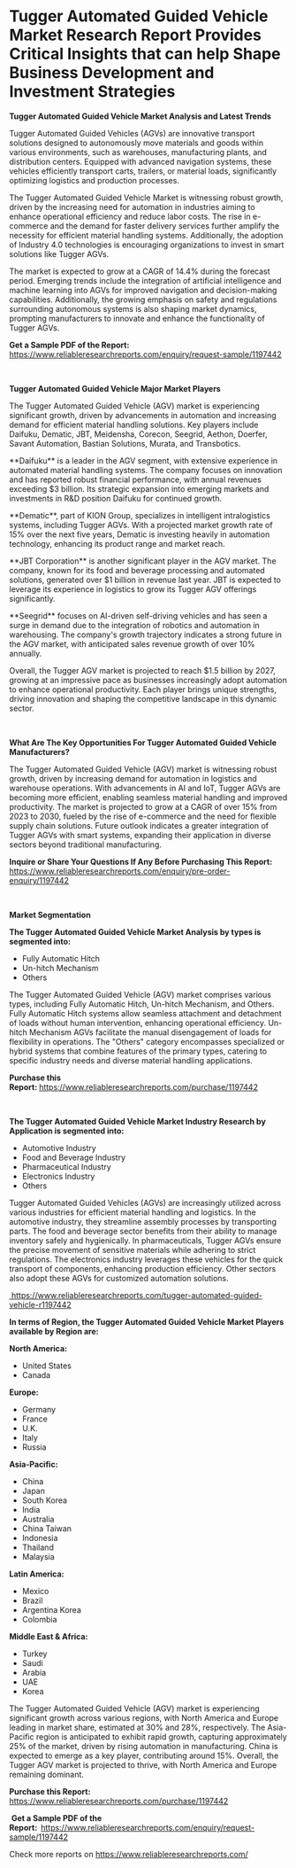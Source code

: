 <p><h1>Tugger Automated Guided Vehicle Market Research Report Provides Critical Insights that can help Shape Business Development and Investment Strategies</h1></p><p><strong>Tugger Automated Guided Vehicle Market Analysis and Latest Trends</strong></p>
<p><p>Tugger Automated Guided Vehicles (AGVs) are innovative transport solutions designed to autonomously move materials and goods within various environments, such as warehouses, manufacturing plants, and distribution centers. Equipped with advanced navigation systems, these vehicles efficiently transport carts, trailers, or material loads, significantly optimizing logistics and production processes.</p><p>The Tugger Automated Guided Vehicle Market is witnessing robust growth, driven by the increasing need for automation in industries aiming to enhance operational efficiency and reduce labor costs. The rise in e-commerce and the demand for faster delivery services further amplify the necessity for efficient material handling systems. Additionally, the adoption of Industry 4.0 technologies is encouraging organizations to invest in smart solutions like Tugger AGVs. </p><p>The market is expected to grow at a CAGR of 14.4% during the forecast period. Emerging trends include the integration of artificial intelligence and machine learning into AGVs for improved navigation and decision-making capabilities. Additionally, the growing emphasis on safety and regulations surrounding autonomous systems is also shaping market dynamics, prompting manufacturers to innovate and enhance the functionality of Tugger AGVs.</p></p>
<p><strong>Get a Sample PDF of the Report:&nbsp;</strong> <a href="https://www.reliableresearchreports.com/enquiry/request-sample/1197442?utm_campaign=2098&utm_medium=2&utm_source=Github&utm_content=ia&utm_term=19022025&utm_id=tugger-automated-guided-vehicle">https://www.reliableresearchreports.com/enquiry/request-sample/1197442</a></p>
<p>&nbsp;</p>
<p><strong>Tugger Automated Guided Vehicle Major Market Players</strong></p>
<p><p>The Tugger Automated Guided Vehicle (AGV) market is experiencing significant growth, driven by advancements in automation and increasing demand for efficient material handling solutions. Key players include Daifuku, Dematic, JBT, Meidensha, Corecon, Seegrid, Aethon, Doerfer, Savant Automation, Bastian Solutions, Murata, and Transbotics.</p><p>**Daifuku** is a leader in the AGV segment, with extensive experience in automated material handling systems. The company focuses on innovation and has reported robust financial performance, with annual revenues exceeding $3 billion. Its strategic expansion into emerging markets and investments in R&D position Daifuku for continued growth.</p><p>**Dematic**, part of KION Group, specializes in intelligent intralogistics systems, including Tugger AGVs. With a projected market growth rate of 15% over the next five years, Dematic is investing heavily in automation technology, enhancing its product range and market reach.</p><p>**JBT Corporation** is another significant player in the AGV market. The company, known for its food and beverage processing and automated solutions, generated over $1 billion in revenue last year. JBT is expected to leverage its experience in logistics to grow its Tugger AGV offerings significantly.</p><p>**Seegrid** focuses on AI-driven self-driving vehicles and has seen a surge in demand due to the integration of robotics and automation in warehousing. The company's growth trajectory indicates a strong future in the AGV market, with anticipated sales revenue growth of over 10% annually.</p><p>Overall, the Tugger AGV market is projected to reach $1.5 billion by 2027, growing at an impressive pace as businesses increasingly adopt automation to enhance operational productivity. Each player brings unique strengths, driving innovation and shaping the competitive landscape in this dynamic sector.</p></p>
<p>&nbsp;</p>
<p><strong>What Are The Key Opportunities For Tugger Automated Guided Vehicle Manufacturers?</strong></p>
<p><p>The Tugger Automated Guided Vehicle (AGV) market is witnessing robust growth, driven by increasing demand for automation in logistics and warehouse operations. With advancements in AI and IoT, Tugger AGVs are becoming more efficient, enabling seamless material handling and improved productivity. The market is projected to grow at a CAGR of over 15% from 2023 to 2030, fueled by the rise of e-commerce and the need for flexible supply chain solutions. Future outlook indicates a greater integration of Tugger AGVs with smart systems, expanding their application in diverse sectors beyond traditional manufacturing.</p></p>
<p><strong>Inquire or Share Your Questions If Any Before Purchasing This Report:</strong> <a href="https://www.reliableresearchreports.com/enquiry/pre-order-enquiry/1197442?utm_campaign=2098&utm_medium=2&utm_source=Github&utm_content=ia&utm_term=19022025&utm_id=tugger-automated-guided-vehicle">https://www.reliableresearchreports.com/enquiry/pre-order-enquiry/1197442</a></p>
<p>&nbsp;</p>
<p><strong>Market Segmentation</strong></p>
<p><strong>The Tugger Automated Guided Vehicle Market Analysis by types is segmented into:</strong></p>
<p><ul><li>Fully Automatic Hitch</li><li>Un-hitch Mechanism</li><li>Others</li></ul></p>
<p><p>The Tugger Automated Guided Vehicle (AGV) market comprises various types, including Fully Automatic Hitch, Un-hitch Mechanism, and Others. Fully Automatic Hitch systems allow seamless attachment and detachment of loads without human intervention, enhancing operational efficiency. Un-hitch Mechanism AGVs facilitate the manual disengagement of loads for flexibility in operations. The "Others" category encompasses specialized or hybrid systems that combine features of the primary types, catering to specific industry needs and diverse material handling applications.</p></p>
<p><strong>Purchase this Report:&nbsp;</strong><a href="https://www.reliableresearchreports.com/purchase/1197442?utm_campaign=2098&utm_medium=2&utm_source=Github&utm_content=ia&utm_term=19022025&utm_id=tugger-automated-guided-vehicle">https://www.reliableresearchreports.com/purchase/1197442</a></p>
<p>&nbsp;</p>
<p><strong>The Tugger Automated Guided Vehicle Market Industry Research by Application is segmented into:</strong></p>
<p><ul><li>Automotive Industry</li><li>Food and Beverage Industry</li><li>Pharmaceutical Industry</li><li>Electronics Industry</li><li>Others</li></ul></p>
<p><p>Tugger Automated Guided Vehicles (AGVs) are increasingly utilized across various industries for efficient material handling and logistics. In the automotive industry, they streamline assembly processes by transporting parts. The food and beverage sector benefits from their ability to manage inventory safely and hygienically. In pharmaceuticals, Tugger AGVs ensure the precise movement of sensitive materials while adhering to strict regulations. The electronics industry leverages these vehicles for the quick transport of components, enhancing production efficiency. Other sectors also adopt these AGVs for customized automation solutions.</p></p>
<p><a href="https://www.reliableresearchreports.com/tugger-automated-guided-vehicle-r1197442?utm_campaign=2098&utm_medium=2&utm_source=Github&utm_content=ia&utm_term=19022025&utm_id=tugger-automated-guided-vehicle">&nbsp;https://www.reliableresearchreports.com/tugger-automated-guided-vehicle-r1197442</a></p>
<p><strong>In terms of Region, the Tugger Automated Guided Vehicle Market Players available by Region are:</strong></p>
<p>
    <p> <strong> North America: </strong>
        <ul>
            <li>United States</li>
            <li>Canada</li>
        </ul>
        </p> 
    <p> <strong> Europe: </strong>
        <ul>
            <li>Germany</li>
            <li>France</li>
            <li>U.K.</li>
            <li>Italy</li>
            <li>Russia</li>
        </ul>
        </p> 
    <p> <strong> Asia-Pacific: </strong>
        <ul>
            <li>China</li>
            <li>Japan</li>
            <li>South Korea</li>
            <li>India</li>
            <li>Australia</li>
            <li>China Taiwan</li>
            <li>Indonesia</li>
            <li>Thailand</li>
            <li>Malaysia</li>
        </ul>
        </p> 
    <p> <strong> Latin America: </strong>
        <ul>
            <li>Mexico</li>
            <li>Brazil</li>
            <li>Argentina Korea</li>
            <li>Colombia</li>
        </ul>
        </p> 
    <p> <strong> Middle East & Africa: </strong>
        <ul>
            <li>Turkey</li>
            <li>Saudi</li>
            <li>Arabia</li>
            <li>UAE</li>
            <li>Korea</li>
        </ul>
    </p>
    </p>
<p><p>The Tugger Automated Guided Vehicle (AGV) market is experiencing significant growth across various regions, with North America and Europe leading in market share, estimated at 30% and 28%, respectively. The Asia-Pacific region is anticipated to exhibit rapid growth, capturing approximately 25% of the market, driven by rising automation in manufacturing. China is expected to emerge as a key player, contributing around 15%. Overall, the Tugger AGV market is projected to thrive, with North America and Europe remaining dominant.</p></p>
<p><strong>Purchase this Report: </strong><a href="https://www.reliableresearchreports.com/purchase/1197442?utm_campaign=2098&utm_medium=2&utm_source=Github&utm_content=ia&utm_term=19022025&utm_id=tugger-automated-guided-vehicle">https://www.reliableresearchreports.com/purchase/1197442</a></p>
<p>&nbsp;<strong>Get a Sample PDF of the Report:&nbsp;&nbsp;</strong><a href="https://www.reliableresearchreports.com/enquiry/request-sample/1197442?utm_campaign=2098&utm_medium=2&utm_source=Github&utm_content=ia&utm_term=19022025&utm_id=tugger-automated-guided-vehicle">https://www.reliableresearchreports.com/enquiry/request-sample/1197442</a></p>
<p><strong></strong></p>
<p>Check more reports on <a href="https://www.reliableresearchreports.com/?utm_campaign=2098&utm_medium=2&utm_source=Github&utm_content=ia&utm_term=19022025&utm_id=tugger-automated-guided-vehicle">https://www.reliableresearchreports.com/</a></p>